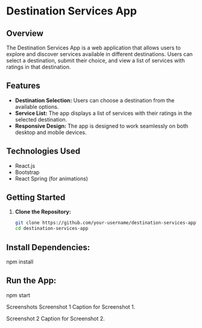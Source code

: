 # Destination Services App

## Overview

The Destination Services App is a web application that allows users to explore and discover services available in different destinations. Users can select a destination, submit their choice, and view a list of services with ratings in that destination.

## Features

- **Destination Selection:** Users can choose a destination from the available options.
- **Service List:** The app displays a list of services with their ratings in the selected destination.
- **Responsive Design:** The app is designed to work seamlessly on both desktop and mobile devices.

## Technologies Used

- React.js
- Bootstrap
- React Spring (for animations)

## Getting Started

1. **Clone the Repository:**
   ```bash
   git clone https://github.com/your-username/destination-services-app.git
   cd destination-services-app
## Install Dependencies:
npm install

## Run the App:
npm start

Screenshots
Screenshot 1
Caption for Screenshot 1.

Screenshot 2
Caption for Screenshot 2.
